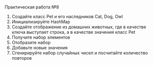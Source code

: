 Практическая работа №8
1. Создайте класс Pet и его наследников Cat, Dog, Owl
2. Инициализируйте HashMap
3. Создайте отображение из домашних животных, где в качестве ключа выступает строка, а в качестве значения класс Pet
4. Получите набор элементов
5. Отобразите набор
6. Добавьте новые значения
7. Сгенирируйте набор случайных чисел и посчитайте количество повторов
